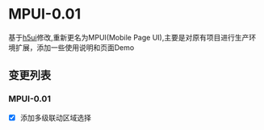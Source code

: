 # MPUI-0.01

基于[h5ui](http://h5ui.io)修改,重新更名为MPUI(Mobile Page UI),主要是对原有项目进行生产环境扩展，添加一些使用说明和页面Demo


## 变更列表

### MPUI-0.01
- [x] 添加多级联动区域选择


 

